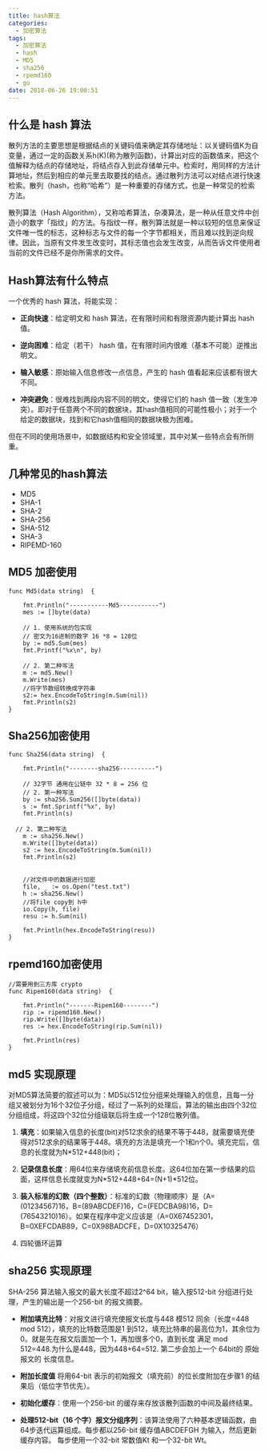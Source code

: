 ```yaml
---
title: hash算法
categories:
  - 加密算法
tags:
  - 加密算法
  - hash
  - MD5
  - sha256
  - rpemd160
  - go
date: 2018-06-26 19:00:51
---
```


## 什么是 hash 算法

散列方法的主要思想是根据结点的关键码值来确定其存储地址：以关键码值K为自变量，通过一定的函数关系h(K)(称为散列函数)，计算出对应的函数值来，把这个值解释为结点的存储地址，将结点存入到此存储单元中。检索时，用同样的方法计算地址，然后到相应的单元里去取要找的结点。通过散列方法可以对结点进行快速检索。散列（hash，也称“哈希”）是一种重要的存储方式，也是一种常见的检索方法。

散列算法（Hash Algorithm），又称哈希算法，杂凑算法，是一种从任意文件中创造小的数字「指纹」的方法。与指纹一样，散列算法就是一种以较短的信息来保证文件唯一性的标志，这种标志与文件的每一个字节都相关，而且难以找到逆向规律。因此，当原有文件发生改变时，其标志值也会发生改变，从而告诉文件使用者当前的文件已经不是你所需求的文件。

## Hash算法有什么特点

一个优秀的 hash 算法，将能实现：

* **正向快速**：给定明文和 hash 算法，在有限时间和有限资源内能计算出 hash 值。

* **逆向困难**：给定（若干） hash 值，在有限时间内很难（基本不可能）逆推出明文。

* **输入敏感**：原始输入信息修改一点信息，产生的 hash 值看起来应该都有很大不同。

* **冲突避免**：很难找到两段内容不同的明文，使得它们的 hash 值一致（发生冲突）。即对于任意两个不同的数据块，其hash值相同的可能性极小；对于一个给定的数据块，找到和它hash值相同的数据块极为困难。

但在不同的使用场景中，如数据结构和安全领域里，其中对某一些特点会有所侧重。
<!--more-->
## 几种常见的hash算法
* MD5
* SHA-1
* SHA-2
* SHA-256
* SHA-512
* SHA-3
* RIPEMD-160

## MD5 加密使用

```
func Md5(data string)  {

	fmt.Println("-----------Md5-----------")
	mes := []byte(data)

	// 1. 使用系统的包实现
	// 密文为16进制的数字 16 *8 = 128位
	by := md5.Sum(mes)
	fmt.Printf("%x\n", by)

	// 2. 第二种写法
	m := md5.New()
	m.Write(mes)
	//将字节数组转换成字符串
	s2:= hex.EncodeToString(m.Sum(nil))
	fmt.Println(s2)
}
```

## Sha256加密使用

```
func Sha256(data string)  {

	fmt.Println("--------sha256----------")

	// 32字节 通用在公链中 32 * 8 = 256 位
	// 2. 第一种写法
	by := sha256.Sum256([]byte(data))
	s := fmt.Sprintf("%x", by)
	fmt.Println(s)

  // 2. 第二种写法
	m := sha256.New()
	m.Write([]byte(data))
	s2 := hex.EncodeToString(m.Sum(nil))
	fmt.Println(s2)


	//对文件中的数据进行加密
	file, _ := os.Open("test.txt")
	h := sha256.New()
	//将file copy到 h中
	io.Copy(h, file)
	resu := h.Sum(nil)

	fmt.Println(hex.EncodeToString(resu))
}
```

## rpemd160加密使用

```
//需要用到三方库 crypto
func Ripem160(data string)  {

	fmt.Println("-------Ripem160--------")
	rip := ripemd160.New()
	rip.Write([]byte(data))
	res := hex.EncodeToString(rip.Sum(nil))

	fmt.Println(res)
}
```

## md5 实现原理

对MD5算法简要的叙述可以为：MD5以512位分组来处理输入的信息，且每一分组又被划分为16个32位子分组，经过了一系列的处理后，算法的输出由四个32位分组组成，将这四个32位分组级联后将生成一个128位散列值。

1. **填充**：如果输入信息的长度(bit)对512求余的结果不等于448，就需要填充使得对512求余的结果等于448。填充的方法是填充一个1和n个0。填充完后，信息的长度就为N*512+448(bit)；

2. **记录信息长度**：用64位来存储填充前信息长度。这64位加在第一步结果的后面，这样信息长度就变为N\*512+448+64=(N+1)*512位。

3. **装入标准的幻数（四个整数）**：标准的幻数（物理顺序）是（A=(01234567)16，B=(89ABCDEF)16，C=(FEDCBA98)16，D=(76543210)16）。如果在程序中定义应该是（A=0X67452301，B=0XEFCDAB89，C=0X98BADCFE，D=0X10325476）

4. 四轮循环运算

## sha256 实现原理

SHA-256 算法输入报文的最大长度不超过2^64 bit，输入按512-bit 分组进行处理，产生的输出是一个256-bit 的报文摘要。

* **附加填充比特**：对报文进行填充使报文长度与448 模512 同余（长度=448 mod 512），填充的比特数范围是1 到512，填充比特串的最高位为1，其余位为0。就是先在报文后面加一个 1，再加很多个0，直到长度 满足 mod 512=448.为什么是448，因为448+64=512. 第二步会加上一个 64bit的 原始报文的 长度信息。

* **附加长度值** 将用64-bit 表示的初始报文（填充前）的位长度附加在步骤1 的结果后（低位字节优先）。

* **初始化缓存**：使用一个256-bit 的缓存来存放该散列函数的中间及最终结果。 
*  **处理512-bit（16 个字）报文分组序列**：该算法使用了六种基本逻辑函数，由64步迭代运算组成。每步都以256-bit 缓存值ABCDEFGH 为输入，然后更新缓存内容。 每步使用一个32-bit 常数值Kt 和一个32-bit Wt。 


